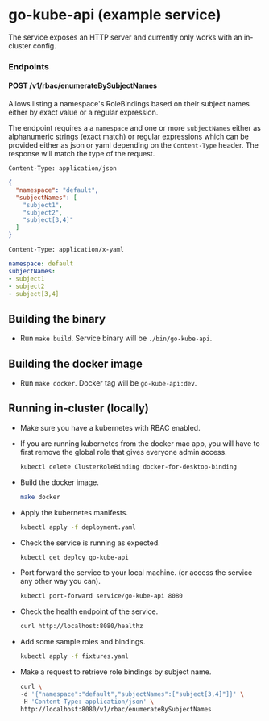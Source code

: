 # go-kube-api (example service)

The service exposes an HTTP server and currently only works with an in-cluster config.

### Endpoints

#### POST /v1/rbac/enumerateBySubjectNames

Allows listing a namespace's RoleBindings based on their subject names either by exact value or a regular expression.

The endpoint requires a a `namespace` and one or more `subjectNames` either as alphanumeric strings (exact match)
or regular expressions which can be provided either as json or yaml depending on the `Content-Type` header.
The response will match the type of the request.

`Content-Type: application/json`

```json
{
  "namespace": "default",
  "subjectNames": [
    "subject1",
    "subject2",
    "subject[3,4]"
  ]
}
```

`Content-Type: application/x-yaml`

```yaml
namespace: default
subjectNames:
- subject1
- subject2
- subject[3,4]
```

## Building the binary

* Run `make build`. Service binary will be `./bin/go-kube-api`.

## Building the docker image

* Run `make docker`. Docker tag will be `go-kube-api:dev`.

## Running in-cluster (locally)

* Make sure you have a kubernetes with RBAC enabled.
* If you are running kubernetes from the docker mac app, you will have to
  first remove the global role that gives everyone admin access.

  ```sh
  kubectl delete ClusterRoleBinding docker-for-desktop-binding
  ```

* Build the docker image.
  
  ```sh
  make docker
  ```

* Apply the kubernetes manifests.
  
  ```sh
  kubectl apply -f deployment.yaml
  ```

* Check the service is running as expected.
  
  ```sh
  kubectl get deploy go-kube-api
  ```

* Port forward the service to your local machine.
  (or access the service any other way you can).

  ```sh
  kubectl port-forward service/go-kube-api 8080
  ```

* Check the health endpoint of the service.
  
  ```sh
  curl http://localhost:8080/healthz
  ```

* Add some sample roles and bindings.

  ```sh
  kubectl apply -f fixtures.yaml
  ```

* Make a request to retrieve role bindings by subject name.

  ```sh
  curl \
  -d '{"namespace":"default","subjectNames":["subject[3,4]"]}' \
  -H 'Content-Type: application/json' \
  http://localhost:8080/v1/rbac/enumerateBySubjectNames
  ```
